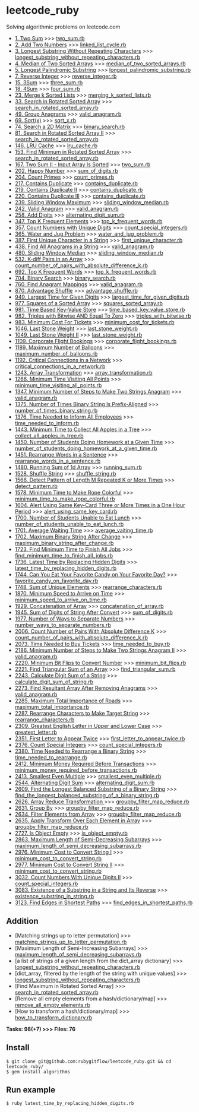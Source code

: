 # leetcode_ruby
Solving algorithmic problems on leetcode.com

- [1. Two Sum](https://leetcode.com/problems/two-sum/) >>> [two_sum.rb](https://github.com/rubygitflow/leetcode_ruby/blob/master/two_sum.rb)
- [2. Add Two Numbers](https://leetcode.com/problems/add-two-numbers/) >>> [linked_list_cycle.rb](https://github.com/rubygitflow/leetcode_ruby/blob/master/linked_list_cycle.rb)
- [3. Longest Substring Without Repeating Characters](https://leetcode.com/problems/longest-substring-without-repeating-characters/) >>> [longest_substring_without_repeating_characters.rb](https://github.com/rubygitflow/leetcode_ruby/blob/master/longest_substring_without_repeating_characters.rb)
- [4. Median of Two Sorted Arrays](https://leetcode.com/problems/median-of-two-sorted-arrays/) >>> [median_of_two_sorted_arrays.rb](https://github.com/rubygitflow/leetcode_ruby/blob/master/median_of_two_sorted_arrays.rb)
- [5. Longest Palindromic Substring](https://leetcode.com/problems/longest-palindromic-substring/) >>> [longest_palindromic_substring.rb](https://github.com/rubygitflow/leetcode_ruby/blob/master/longest_palindromic_substring.rb)
- [7. Reverse Integer](https://leetcode.com/problems/reverse-integer/) >>> [reverse_integer.rb](https://github.com/rubygitflow/leetcode_ruby/blob/master/reverse_integer.rb)
- [15. 3Sum](https://leetcode.com/problems/3sum/) >>> [three_sum.rb](https://github.com/rubygitflow/leetcode_ruby/blob/master/three_sum.rb)
- [18. 4Sum](https://leetcode.com/problems/4sum/) >>> [four_sum.rb](https://github.com/rubygitflow/leetcode_ruby/blob/master/four_sum.rb)
- [23. Merge k Sorted Lists](https://leetcode.com/problems/merge-k-sorted-lists/) >>> [merging_k_sorted_lists.rb](https://github.com/rubygitflow/leetcode_ruby/blob/master/merging_k_sorted_lists.rb)
- [33. Search in Rotated Sorted Array](https://leetcode.com/problems/search-in-rotated-sorted-array/) >>> [search_in_rotated_sorted_array.rb](https://github.com/rubygitflow/leetcode_ruby/blob/master/search_in_rotated_sorted_array.rb)
- [49. Group Anagrams](https://leetcode.com/problems/group-anagrams/) >>> [valid_anagram.rb](https://github.com/rubygitflow/leetcode_ruby/blob/master/valid_anagram.rb)
- [69. Sqrt(x)](https://leetcode.com/problems/sqrtx/) >>> [sqrt_x.rb](https://github.com/rubygitflow/leetcode_ruby/blob/master/sqrt_x.rb)
- [74. Search a 2D Matrix](https://leetcode.com/problems/search-a-2d-matrix/) >>> [binary_search.rb](https://github.com/rubygitflow/leetcode_ruby/blob/master/binary_search.rb)
- [81. Search in Rotated Sorted Array II](https://leetcode.com/problems/search-in-rotated-sorted-array-ii/) >>> [search_in_rotated_sorted_array.rb](https://github.com/rubygitflow/leetcode_ruby/blob/master/search_in_rotated_sorted_array.rb)
- [146. LRU Cache](https://leetcode.com/problems/lru-cache/) >>> [lru_cache.rb](https://github.com/rubygitflow/leetcode_ruby/blob/master/lru_cache.rb)
- [153. Find Minimum in Rotated Sorted Array](https://leetcode.com/problems/find-minimum-in-rotated-sorted-array/) >>> [search_in_rotated_sorted_array.rb](https://github.com/rubygitflow/leetcode_ruby/blob/master/search_in_rotated_sorted_array.rb)
- [167. Two Sum II - Input Array Is Sorted](https://leetcode.com/problems/two-sum-ii-input-array-is-sorted/) >>> [two_sum.rb](https://github.com/rubygitflow/leetcode_ruby/blob/master/two_sum.rb)
- [202. Happy Number](https://leetcode.com/problems/happy-number/) >>> [sum_of_digits.rb](https://github.com/rubygitflow/leetcode_ruby/blob/master/sum_of_digits.rb)
- [204. Count Primes](https://leetcode.com/problems/count-primes/) >>> [count_primes.rb](https://github.com/rubygitflow/leetcode_ruby/blob/master/count_primes.rb)
- [217. Contains Duplicate](https://leetcode.com/problems/contains-duplicate/) >>> [contains_duplicate.rb](https://github.com/rubygitflow/leetcode_ruby/blob/master/contains_duplicate.rb)
- [219. Contains Duplicate II](https://leetcode.com/problems/contains-duplicate-ii/) >>> [contains_duplicate.rb](https://github.com/rubygitflow/leetcode_ruby/blob/master/contains_duplicate.rb)
- [220. Contains Duplicate III](https://leetcode.com/problems/contains-duplicate-iii/) >>> [contains_duplicate.rb](https://github.com/rubygitflow/leetcode_ruby/blob/master/contains_duplicate.rb)
- [239. Sliding Window Maximum](https://leetcode.com/problems/sliding-window-maximum/) >>> [sliding_window_median.rb](https://github.com/rubygitflow/leetcode_ruby/blob/master/sliding_window_median.rb)
- [242. Valid Anagram](https://leetcode.com/problems/valid-anagram/) >>> [valid_anagram.rb](https://github.com/rubygitflow/leetcode_ruby/blob/master/valid_anagram.rb)
- [258. Add Digits](https://leetcode.com/problems/add-digits/) >>> [alternating_digit_sum.rb](https://github.com/rubygitflow/leetcode_ruby/blob/master/alternating_digit_sum.rb)
- [347. Top K Frequent Elements](https://leetcode.com/problems/top-k-frequent-elements/) >>> [top_k_frequent_words.rb](https://github.com/rubygitflow/leetcode_ruby/blob/master/top_k_frequent_words.rb)
- [357. Count Numbers with Unique Digits](https://leetcode.com/problems/count-numbers-with-unique-digits/) >>> [count_special_integers.rb](https://github.com/rubygitflow/leetcode_ruby/blob/master/count_special_integers.rb)
- [365. Water and Jug Problem](https://leetcode.com/problems/water-and-jug-problem/) >>> [water_and_jug_problem.rb](https://github.com/rubygitflow/leetcode_ruby/blob/master/water_and_jug_problem.rb)
- [387. First Unique Character in a String](https://leetcode.com/problems/first-unique-character-in-a-string/) >>> [first_unique_character.rb](https://github.com/rubygitflow/leetcode_ruby/blob/master/first_unique_character.rb)
- [438. Find All Anagrams in a String](https://leetcode.com/problems/find-all-anagrams-in-a-string/) >>> [valid_anagram.rb](https://github.com/rubygitflow/leetcode_ruby/blob/master/valid_anagram.rb)
- [480. Sliding Window Median](https://leetcode.com/problems/sliding-window-median/) >>> [sliding_window_median.rb](https://github.com/rubygitflow/leetcode_ruby/blob/master/sliding_window_median.rb)
- [532. K-diff Pairs in an Array](https://leetcode.com/problems/k-diff-pairs-in-an-array/) >>> [count_number_of_pairs_with_absolute_difference_k.rb](https://github.com/rubygitflow/leetcode_ruby/blob/master/count_number_of_pairs_with_absolute_difference_k.rb)
- [692. Top K Frequent Words](https://leetcode.com/problems/top-k-frequent-words/) >>> [top_k_frequent_words.rb](https://github.com/rubygitflow/leetcode_ruby/blob/master/top_k_frequent_words.rb)
- [704. Binary Search](https://leetcode.com/problems/binary-search/) >>> [binary_search.rb](https://github.com/rubygitflow/leetcode_ruby/blob/master/binary_search.rb)
- [760. Find Anagram Mappings](https://leetcode.com/problems/find-anagram-mappings/) >>> [valid_anagram.rb](https://github.com/rubygitflow/leetcode_ruby/blob/master/valid_anagram.rb)
- [870. Advantage Shuffle](https://leetcode.com/problems/advantage-shuffle/) >>> [advantage_shuffle.rb](https://github.com/rubygitflow/leetcode_ruby/blob/master/advantage_shuffle.rb)
- [949. Largest Time for Given Digits](https://leetcode.com/problems/largest-time-for-given-digits/) >>> [largest_time_for_given_digits.rb](https://github.com/rubygitflow/leetcode_ruby/blob/master/largest_time_for_given_digits.rb)
- [977. Squares of a Sorted Array](https://leetcode.com/problems/squares-of-a-sorted-array/) >>> [squares_sorted_array.rb](https://github.com/rubygitflow/leetcode_ruby/blob/master/squares_sorted_array.rb)
- [981. Time Based Key-Value Store](https://leetcode.com/problems/time-based-key-value-store/) >>> [time_based_key_value_store.rb](https://github.com/rubygitflow/leetcode_ruby/blob/master/time_based_key_value_store.rb)
- [982. Triples with Bitwise AND Equal To Zero](https://leetcode.com/problems/triples-with-bitwise-and-equal-to-zero/) >>> [triples_with_bitwise.rb](https://github.com/rubygitflow/leetcode_ruby/blob/master/triples_with_bitwise.rb)
- [983. Minimum Cost For Tickets](https://leetcode.com/problems/minimum-cost-for-tickets/) >>> [minimum_cost_for_tickets.rb](https://github.com/rubygitflow/leetcode_ruby/blob/master/minimum_cost_for_tickets.rb)
- [1046. Last Stone Weight](https://leetcode.com/problems/last-stone-weight/) >>> [last_stone_weight.rb](https://github.com/rubygitflow/leetcode_ruby/blob/master/last_stone_weight.rb)
- [1049. Last Stone Weight II](https://leetcode.com/problems/last-stone-weight-ii/) >>> [last_stone_weight.rb](https://github.com/rubygitflow/leetcode_ruby/blob/master/last_stone_weight.rb)
- [1109. Corporate Flight Bookings](https://leetcode.com/problems/corporate-flight-bookings/) >>> [corporate_flight_bookings.rb](https://github.com/rubygitflow/leetcode_ruby/blob/master/corporate_flight_bookings.rb)
- [1189. Maximum Number of Balloons](https://leetcode.com/problems/maximum-number-of-balloons/) >>> [maximum_number_of_balloons.rb](https://github.com/rubygitflow/leetcode_ruby/blob/master/maximum_number_of_balloons.rb)
- [1192. Critical Connections in a Network](https://leetcode.com/problems/critical-connections-in-a-network/) >>> [critical_connections_in_a_network.rb](https://github.com/rubygitflow/leetcode_ruby/blob/master/critical_connections_in_a_network.rb)
- [1243. Array Transformation](https://leetcode.com/problems/array-transformation/) >>> [array_transformation.rb](https://github.com/rubygitflow/leetcode_ruby/blob/master/array_transformation.rb)
- [1266. Minimum Time Visiting All Points](https://leetcode.com/problems/minimum-time-visiting-all-points/) >>> [minimum_time_visiting_all_points.rb](https://github.com/rubygitflow/leetcode_ruby/blob/master/minimum_time_visiting_all_points.rb)
- [1347. Minimum Number of Steps to Make Two Strings Anagram](https://leetcode.com/problems/minimum-number-of-steps-to-make-two-strings-anagram/) >>> [valid_anagram.rb](https://github.com/rubygitflow/leetcode_ruby/blob/master/valid_anagram.rb)
- [1375. Number of Times Binary String Is Prefix-Aligned](https://leetcode.com/problems/number-of-times-binary-string-is-prefix-aligned/) >>> [number_of_times_binary_string.rb](https://github.com/rubygitflow/leetcode_ruby/blob/master/number_of_times_binary_string.rb)
- [1376. Time Needed to Inform All Employees](https://leetcode.com/problems/time-needed-to-inform-all-employees/) >>> [time_needed_to_inform.rb](https://github.com/rubygitflow/leetcode_ruby/blob/master/time_needed_to_inform.rb)
- [1443. Minimum Time to Collect All Apples in a Tree](https://leetcode.com/problems/minimum-time-to-collect-all-apples-in-a-tree/) >>> [collect_all_apples_in_tree.rb](https://github.com/rubygitflow/leetcode_ruby/blob/master/collect_all_apples_in_tree.rb)
- [1450. Number of Students Doing Homework at a Given Time](https://leetcode.com/problems/number-of-students-doing-homework-at-a-given-time/) >>> [number_of_students_doing_homework_at_a_given_time.rb](https://github.com/rubygitflow/leetcode_ruby/blob/master/number_of_students_doing_homework_at_a_given_time.rb)
- [1451. Rearrange Words in a Sentence](https://leetcode.com/problems/rearrange-words-in-a-sentence/) >>> [rearrange_words_in_a_sentence.rb](https://github.com/rubygitflow/leetcode_ruby/blob/master/rearrange_words_in_a_sentence.rb)
- [1480. Running Sum of 1d Array](https://leetcode.com/problems/running-sum-of-1d-array/) >>> [running_sum.rb](https://github.com/rubygitflow/leetcode_ruby/blob/master/running_sum.rb)
- [1528. Shuffle String](https://leetcode.com/problems/shuffle-string/) >>> [shuffle_string.rb](https://github.com/rubygitflow/leetcode_ruby/blob/master/shuffle_string.rb)
- [1566. Detect Pattern of Length M Repeated K or More Times](https://leetcode.com/problems/detect-pattern-of-length-m-repeated-k-or-more-times/) >>> [detect_pattern.rb](https://github.com/rubygitflow/leetcode_ruby/blob/master/detect_pattern.rb)
- [1578. Minimum Time to Make Rope Colorful](https://leetcode.com/problems/minimum-time-to-make-rope-colorful/) >>> [minimum_time_to_make_rope_colorful.rb](https://github.com/rubygitflow/leetcode_ruby/blob/master/minimum_time_to_make_rope_colorful.rb)
- [1604. Alert Using Same Key-Card Three or More Times in a One Hour Period](https://leetcode.com/problems/alert-using-same-key-card-three-or-more-times-in-a-one-hour-period/) >>> [alert_using_same_key_card.rb](https://github.com/rubygitflow/leetcode_ruby/blob/master/alert_using_same_key_card.rb)
- [1700. Number of Students Unable to Eat Lunch](https://leetcode.com/problems/number-of-students-unable-to-eat-lunch/) >>> [number_of_students_unable_to_eat_lunch.rb](https://github.com/rubygitflow/leetcode_ruby/blob/master/number_of_students_unable_to_eat_lunch.rb)
- [1701. Average Waiting Time](https://leetcode.com/problems/average-waiting-time/) >>> [average_vaiting_time.rb](https://github.com/rubygitflow/leetcode_ruby/blob/master/average_vaiting_time.rb)
- [1702. Maximum Binary String After Change](https://leetcode.com/problems/maximum-binary-string-after-change/) >>> [maximum_binary_string_after_change.rb](https://github.com/rubygitflow/leetcode_ruby/blob/master/maximum_binary_string_after_change.rb)
- [1723. Find Minimum Time to Finish All Jobs](https://leetcode.com/problems/find-minimum-time-to-finish-all-jobs/) >>> [find_minimum_time_to_finish_all_jobs.rb](https://github.com/rubygitflow/leetcode_ruby/blob/master/find_minimum_time_to_finish_all_jobs.rb)
- [1736. Latest Time by Replacing Hidden Digits](https://leetcode.com/problems/latest-time-by-replacing-hidden-digits/) >>> [latest_time_by_replacing_hidden_digits.rb](https://github.com/rubygitflow/leetcode_ruby/blob/master/latest_time_by_replacing_hidden_digits.rb)
- [1744. Can You Eat Your Favorite Candy on Your Favorite Day?](https://leetcode.com/problems/can-you-eat-your-favorite-candy-on-your-favorite-day/) >>> [favorite_candy_on_favorite_day.rb](https://github.com/rubygitflow/leetcode_ruby/blob/master/favorite_candy_on_favorite_day.rb)
- [1748. Sum of Unique Elements](https://leetcode.com/problems/sum-of-unique-elements/) >>> [rearrange_characters.rb](https://github.com/rubygitflow/leetcode_ruby/blob/master/rearrange_characters.rb)
- [1870. Minimum Speed to Arrive on Time](https://leetcode.com/problems/minimum-speed-to-arrive-on-time/) >>> [minimum_speed_to_arrive_on_time.rb](https://github.com/rubygitflow/leetcode_ruby/blob/master/minimum_speed_to_arrive_on_time.rb)
- [1929. Concatenation of Array](https://leetcode.com/problems/concatenation-of-array/) >>> [concatenation_of_array.rb](https://github.com/rubygitflow/leetcode_ruby/blob/master/concatenation_of_array.rb)
- [1945. Sum of Digits of String After Convert](https://leetcode.com/problems/sum-of-digits-of-string-after-convert/) >>> [sum_of_digits.rb](https://github.com/rubygitflow/leetcode_ruby/blob/master/sum_of_digits.rb)
- [1977. Number of Ways to Separate Numbers](https://leetcode.com/problems/number-of-ways-to-separate-numbers/) >>> [number_ways_to_separate_numbers.rb](https://github.com/rubygitflow/leetcode_ruby/blob/master/number_ways_to_separate_numbers.rb)
- [2006. Count Number of Pairs With Absolute Difference K](https://leetcode.com/problems/count-number-of-pairs-with-absolute-difference-k/) >>> [count_number_of_pairs_with_absolute_difference_k.rb](https://github.com/rubygitflow/leetcode_ruby/blob/master/count_number_of_pairs_with_absolute_difference_k.rb)
- [2073. Time Needed to Buy Tickets](https://leetcode.com/problems/time-needed-to-buy-tickets/) >>> [time_needed_to_buy.rb](https://github.com/rubygitflow/leetcode_ruby/blob/master/time_needed_to_buy.rb)
- [2186. Minimum Number of Steps to Make Two Strings Anagram II](https://leetcode.com/problems/minimum-number-of-steps-to-make-two-strings-anagram-ii/) >>> [valid_anagram.rb](https://github.com/rubygitflow/leetcode_ruby/blob/master/valid_anagram.rb)
- [2220. Minimum Bit Flips to Convert Number](https://leetcode.com/problems/minimum-bit-flips-to-convert-number/) >>> [minimum_bit_flips.rb](https://github.com/rubygitflow/leetcode_ruby/blob/master/minimum_bit_flips.rb)
- [2221. Find Triangular Sum of an Array](https://leetcode.com/problems/find-triangular-sum-of-an-array/) >>> [find_triangular_sum.rb](https://github.com/rubygitflow/leetcode_ruby/blob/master/find_triangular_sum.rb)
- [2243. Calculate Digit Sum of a String](https://leetcode.com/problems/calculate-digit-sum-of-a-string/) >>> [calculate_digit_sum_of_string.rb](https://github.com/rubygitflow/leetcode_ruby/blob/master/calculate_digit_sum_of_string.rb)
- [2273. Find Resultant Array After Removing Anagrams](https://leetcode.com/problems/find-resultant-array-after-removing-anagrams/) >>> [valid_anagram.rb](https://github.com/rubygitflow/leetcode_ruby/blob/master/valid_anagram.rb)
- [2285. Maximum Total Importance of Roads](https://leetcode.com/problems/maximum-total-importance-of-roads/) >>> [maximum_total_importance.rb](https://github.com/rubygitflow/leetcode_ruby/blob/master/maximum_total_importance.rb)
- [2287. Rearrange Characters to Make Target String](https://leetcode.com/problems/rearrange-characters-to-make-target-string/) >>> [rearrange_characters.rb](https://github.com/rubygitflow/leetcode_ruby/blob/master/rearrange_characters.rb)
- [2309. Greatest English Letter in Upper and Lower Case](https://leetcode.com/problems/greatest-english-letter-in-upper-and-lower-case/) >>> [greatest_letter.rb](https://github.com/rubygitflow/leetcode_ruby/blob/master/greatest_letter.rb)
- [2351. First Letter to Appear Twice](https://leetcode.com/problems/first-letter-to-appear-twice/) >>> [first_letter_to_appear_twice.rb](https://github.com/rubygitflow/leetcode_ruby/blob/master/first_letter_to_appear_twice.rb)
- [2376. Count Special Integers](https://leetcode.com/problems/count-special-integers/) >>> [count_special_integers.rb](https://github.com/rubygitflow/leetcode_ruby/blob/master/count_special_integers.rb)
- [2380. Time Needed to Rearrange a Binary String](https://leetcode.com/problems/time-needed-to-rearrange-a-binary-string/) >>> [time_needed_to_rearrange.rb](https://github.com/rubygitflow/leetcode_ruby/blob/master/time_needed_to_rearrange.rb)
- [2412. Minimum Money Required Before Transactions](https://leetcode.com/problems/minimum-money-required-before-transactions/) >>> [minimum_money_required_before_transactions.rb](https://github.com/rubygitflow/leetcode_ruby/blob/master/minimum_money_required_before_transactions.rb)
- [2413. Smallest Even Multiple](https://leetcode.com/problems/smallest-even-multiple/) >>> [smallest_even_multiple.rb](https://github.com/rubygitflow/leetcode_ruby/blob/master/smallest_even_multiple.rb)
- [2544. Alternating Digit Sum](https://leetcode.com/problems/alternating-digit-sum/) >>> [alternating_digit_sum.rb](https://github.com/rubygitflow/leetcode_ruby/blob/master/alternating_digit_sum.rb)
- [2609. Find the Longest Balanced Substring of a Binary String](https://leetcode.com/problems/find-the-longest-balanced-substring-of-a-binary-string/) >>> [find_the_longest_balanced_substring_of_a_binary_string.rb](https://github.com/rubygitflow/leetcode_ruby/blob/master/find_the_longest_balanced_substring_of_a_binary_string.rb)
- [2626. Array Reduce Transformation ](https://leetcode.com/problems/array-reduce-transformation/) >>> [groupby_filter_map_reduce.rb](https://github.com/rubygitflow/leetcode_ruby/blob/master/groupby_filter_map_reduce.rb)
- [2631. Group By](https://leetcode.com/problems/group-by/) >>> [groupby_filter_map_reduce.rb](https://github.com/rubygitflow/leetcode_ruby/blob/master/groupby_filter_map_reduce.rb)
- [2634. Filter Elements from Array](https://leetcode.com/problems/filter-elements-from-array/) >>> [groupby_filter_map_reduce.rb](https://github.com/rubygitflow/leetcode_ruby/blob/master/groupby_filter_map_reduce.rb)
- [2635. Apply Transform Over Each Element in Array](https://leetcode.com/problems/apply-transform-over-each-element-in-array/) >>> [groupby_filter_map_reduce.rb](https://github.com/rubygitflow/leetcode_ruby/blob/master/groupby_filter_map_reduce.rb)
- [2727. Is Object Empty](https://leetcode.com/problems/is-object-empty/) >>> [is_object_empty.rb](https://github.com/rubygitflow/leetcode_ruby/blob/master/is_object_empty.rb)
- [2863. Maximum Length of Semi-Decreasing Subarrays](https://leetcode.com/problems/maximum-length-of-semi-decreasing-subarrays/) >>> [maximum_length_of_semi_decreasing_subarrays.rb](https://github.com/rubygitflow/leetcode_ruby/blob/master/maximum_length_of_semi_decreasing_subarrays.rb)
- [2976. Minimum Cost to Convert String I](https://leetcode.com/problems/minimum-cost-to-convert-string-i/) >>> [minimum_cost_to_convert_string.rb](https://github.com/rubygitflow/leetcode_ruby/blob/master/minimum_cost_to_convert_string.rb)
- [2977. Minimum Cost to Convert String II](https://leetcode.com/problems/minimum-cost-to-convert-string-ii/) >>> [minimum_cost_to_convert_string.rb](https://github.com/rubygitflow/leetcode_ruby/blob/master/minimum_cost_to_convert_string.rb)
- [3032. Count Numbers With Unique Digits II](https://leetcode.com/problems/count-numbers-with-unique-digits-ii/) >>> [count_special_integers.rb](https://github.com/rubygitflow/leetcode_ruby/blob/master/count_special_integers.rb)
- [3083. Existence of a Substring in a String and Its Reverse](https://leetcode.com/problems/existence-of-a-substring-in-a-string-and-its-reverse/) >>> [existence_substring_in_string.rb](https://github.com/rubygitflow/leetcode_ruby/blob/master/existence_substring_in_string.rb)
- [3123. Find Edges in Shortest Paths](https://leetcode.com/problems/find-edges-in-shortest-paths/) >>> [find_edges_in_shortest_paths.rb](https://github.com/rubygitflow/leetcode_ruby/blob/master/find_edges_in_shortest_paths.rb)

## Addition
- [Matching strings up to letter permutation] >>> [matching_strings_up_to_letter_permutation.rb](https://github.com/rubygitflow/leetcode_ruby/blob/master/matching_strings_up_to_letter_permutation.rb)
- [Maximum Length of Semi-Increasing Subarrays] >>> [maximum_length_of_semi_decreasing_subarrays.rb](https://github.com/rubygitflow/leetcode_ruby/blob/master/maximum_length_of_semi_decreasing_subarrays.rb)
- [a list of strings of a given length from the dict_array dictionary] >>> [longest_substring_without_repeating_characters.rb](https://github.com/rubygitflow/leetcode_ruby/blob/master/longest_substring_without_repeating_characters.rb)
- [dict_array, filtered by the length of the string with unique values] >>> [longest_substring_without_repeating_characters.rb](https://github.com/rubygitflow/leetcode_ruby/blob/master/longest_substring_without_repeating_characters.rb)
- [Find Maximum in Rotated Sorted Array] >>> [search_in_rotated_sorted_array.rb](https://github.com/rubygitflow/leetcode_ruby/blob/master/search_in_rotated_sorted_array.rb)
- [Remove all empty elements from a hash/dictionary/map] >>> [remove_all_empty_elements.rb](https://github.com/rubygitflow/leetcode_ruby/blob/master/remove_all_empty_elements.rb)
- [How to transform a hash/dictionary/map] >>> [how_to_transform_dictionary.rb](https://github.com/rubygitflow/leetcode_ruby/blob/master/how_to_transform_dictionary.rb)

**Tasks: 98(+7)  >>> Files: 76**

## Install
```shell
$ git clone git@github.com:rubygitflow/leetcode_ruby.git && cd leetcode_ruby/
$ gem install algorithms
```

## Run example
```shell
$ ruby latest_time_by_replacing_hidden_digits.rb
```
